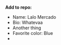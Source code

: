 **Add to repo:**
 - Name: Lalo Mercado
 - Bio: Whatevaa
 - Another thing
 - Favorite color: Blue
 - 

